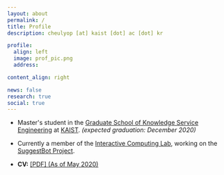 ```yaml
---
layout: about
permalink: /
title: Profile
description: cheulyop [at] kaist [dot] ac [dot] kr

profile:
  align: left
  image: prof_pic.png
  address:

content_align: right

news: false
research: true
social: true
---
```


* Master's student in the [Graduate School of Knowledge Service Engineering](https://kse.kaist.ac.kr/) at [KAIST](https://www.kaist.ac.kr/en/). *(expected graduation: December 2020)*

* Currently a member of the [Interactive Computing Lab](http://ic.kaist.ac.kr/wiki/wiki.cgi?Main), working on the [SuggestBot Project](https://suggestbot.github.io/).

* **CV:**
<a class="page-link" href="{{ '/assets/pdf/cheulyoung_park-short_cv.pdf' | prepend: site.baseurl | prepend: site.url }}">[PDF] (As of May 2020)</a>

